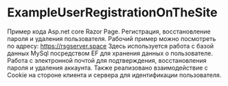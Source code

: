 # ExampleUserRegistrationOnTheSite
Пример кода Asp.net core Razor Page. Регистрация, восстановление пароля  и удаления пользователя. Рабочий пример можно посмотреть по адресу: https://rsgserver.space    Здесь используется работа с базой данных MySql посредством EF для хранения данных о пользователе. Работа с электронной почтой для подтверждения, восстановления пароля и удаления аккаунта. Также реализовано взаимодействие с Cookie на стороне клиента и сервера для идентификации пользователя.
